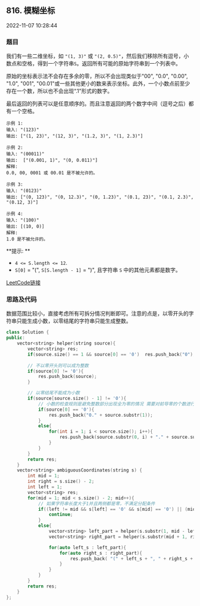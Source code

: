 ## 816. 模糊坐标

2022-11-07 10:28:44

### 题目

我们有一些二维坐标，如 ``"(1, 3)"`` 或 ``"(2, 0.5)"``，然后我们移除所有逗号，小数点和空格，得到一个字符串``S``。返回所有可能的原始字符串到一个列表中。

原始的坐标表示法不会存在多余的零，所以不会出现类似于"00", "0.0", "0.00", "1.0", "001", "00.01"或一些其他更小的数来表示坐标。此外，一个小数点前至少存在一个数，所以也不会出现&ldquo;.1&rdquo;形式的数字。

最后返回的列表可以是任意顺序的。而且注意返回的两个数字中间（逗号之后）都有一个空格。

 

```
示例 1:
输入: "(123)"
输出: ["(1, 23)", "(12, 3)", "(1.2, 3)", "(1, 2.3)"]
```

```
示例 2:
输入: "(00011)"
输出:  ["(0.001, 1)", "(0, 0.011)"]
解释: 
0.0, 00, 0001 或 00.01 是不被允许的。
```

```
示例 3:
输入: "(0123)"
输出: ["(0, 123)", "(0, 12.3)", "(0, 1.23)", "(0.1, 23)", "(0.1, 2.3)", "(0.12, 3)"]
```

```
示例 4:
输入: "(100)"
输出: [(10, 0)]
解释: 
1.0 是不被允许的。
```

 

**提示: **


- ``4 <= S.length <= 12``.
- ``S[0]`` = "(", ``S[S.length - 1]`` = ")", 且字符串 ``S`` 中的其他元素都是数字。


 


[LeetCode链接](https://leetcode-cn.com/problems/ambiguous-coordinates/)

### 思路及代码

数据范围比较小，直接考虑所有可拆分情况判断即可。注意的点是，以零开头的字符串只能生成小数，以零结尾的字符串只能生成整数。

```cpp
class Solution {
public:
    vector<string> helper(string source){
        vector<string> res;
        if(source.size() == 1 && source[0] == '0')  res.push_back("0");
        
        // 不以零开头则可以成为整数
        if(source[0] != '0'){
            res.push_back(source);
        }

        // 以零结尾不能成为小数
        if(source[source.size() - 1] != '0'){
            // 小数的检查规则是避免整数部分出现全为零的情况 需要对前导零的个数进行检查
            if(source[0] == '0'){
                res.push_back("0." + source.substr(1));
            }
            else{
                for(int i = 1; i < source.size(); i++){
                    res.push_back(source.substr(0, i) + "." + source.substr(i));
                }
            }
        }
        return res;
    }
    vector<string> ambiguousCoordinates(string s) {
        int mid = 1;
        int right = s.size() - 2;
        int left = 1;
        vector<string> res;
        for(mid = 1; mid < s.size() - 2; mid++){
            // 如果字符串长度大于1并且两侧都是零，不满足分配条件
            if((left != mid && s[left] == '0' && s[mid] == '0') || (mid + 1 != right && s[mid+1] == '0' && s[right] == '0')){
                continue;
            }
            else{
                vector<string> left_part = helper(s.substr(1, mid - left + 1));
                vector<string> right_part = helper(s.substr(mid + 1, right - mid));

                for(auto left_s : left_part){
                    for(auto right_s : right_part){
                        res.push_back( "(" + left_s + ", " + right_s + ")" );
                    }
                }
            }
        }
        return res;
    }
};
```